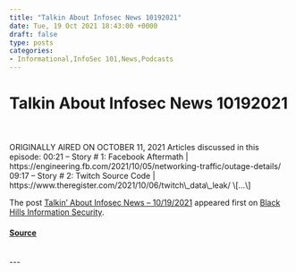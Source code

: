 ```yaml
---
title: "Talkin About Infosec News 10192021"
date: Tue, 19 Oct 2021 18:43:00 +0000
draft: false
type: posts
categories: 
- Informational,InfoSec 101,News,Podcasts
---
```

# Talkin About Infosec News 10192021

<br/>

<br/>
ORIGINALLY AIRED ON OCTOBER 11, 2021 Articles discussed in this episode: 00:21 – Story # 1: Facebook Aftermath | https://engineering.fb.com/2021/10/05/networking-traffic/outage-details/ 09:17 – Story # 2: Twitch Source Code | https://www.theregister.com/2021/10/06/twitch\_data\_leak/ \[…\]

The post [Talkin’ About Infosec News – 10/19/2021](https://www.blackhillsinfosec.com/talkin-about-infosec-news-10-19-2021/) appeared first on [Black Hills Information Security](https://www.blackhillsinfosec.com).

#### [Source](https://www.blackhillsinfosec.com/talkin-about-infosec-news-10-19-2021/)

<br/>
---
